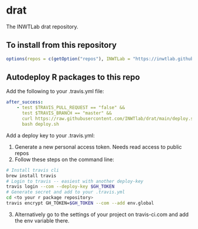 # drat

The INWTLab drat repository.

## To install from this repository

```r
options(repos = c(getOption("repos"), INWTLab = "https://inwtlab.github.io/drat/"))
```

## Autodeploy R packages to this repo

Add the following to your .travis.yml file:

```yml
after_success:
    - test $TRAVIS_PULL_REQUEST == "false" &&
      test $TRAVIS_BRANCH == "master" &&
      curl https://raw.githubusercontent.com/INWTlab/drat/main/deploy.sh > deploy.sh &&
      bash deploy.sh
```

Add a deploy key to your .travis.yml:

1. Generate a new personal access token. Needs read access to public repos
2. Follow these steps on the command line:

```sh
# Install travis cli
brew install travis
# Login to travis -- easiest with another deploy-key
travis login --com --deploy-key $GH_TOKEN
# Generate secret and add to your .travis.yml
cd <to your r package repository>
travis encrypt GH_TOKEN=$GH_TOKEN --com --add env.global
```

3. Alternatively go to the settings of your project on travis-ci.com and add the env variable there.
